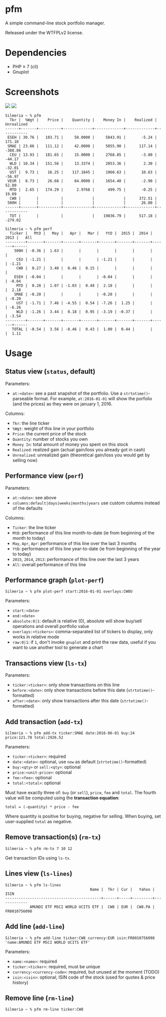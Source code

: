 # pfm

A simple command-line stock portfolio manager.

Released under the WTFPLv2 license.

# Dependencies

* PHP ≥ 7 (cli)
* Gnuplot

# Screenshots

![](./img/perf-relative.png) ![](./img/perf-absolute.png)

~~~
Silmeria ~ % pfm
  Tkr |  %Wgt |    Price |    Quantity |    Money In |    Realized |  Unrealized
------+-------+----------+-------------+-------------+-------------+------------
 ESEH | 30.76 |   103.71 |     58.0000 |     5843.91 |       -5.24 |      171.10
 SMAE | 23.86 |   111.12 |     42.0000 |     5055.90 |      117.14 |     -388.86
  CEU | 13.93 |   181.65 |     15.0000 |     2768.85 |       -3.80 |      -44.17
  WLD | 10.34 |   151.56 |     13.3374 |     2053.36 |        2.30 |      -32.01
  UST |  9.73 |    16.25 |    117.1845 |     1960.63 |       10.63 |      -56.97
 VEUR |  8.73 |    26.68 |     64.0000 |     1654.40 |       -2.90 |       52.80
  MTD |  2.65 |   174.29 |      2.9768 |      499.75 |       -0.25 |       19.09
  CW8 |       |          |             |             |      372.51 |            
 500H |       |          |             |             |       26.80 |            
------+-------+----------+-------------+-------------+-------------+------------
  TOT |       |          |             |    19836.79 |      517.18 |     -279.02
~~~

~~~
Silmeria ~ % pfm perf
  Ticker |   MtD |   May |   Apr |   Mar |   YtD |  2015 |  2014 |  2013 |   All
---------+-------+-------+-------+-------+-------+-------+-------+-------+------
    500H | -0.36 |  1.63 |       |       |       |       |       |       |      
     CEU | -1.21 |       |       |       | -1.21 |       |       |       | -1.21
     CW8 |  0.27 |  3.40 |  0.46 |  0.15 |       |       |       |       |      
    ESEH | -0.04 |       |       |       | -0.04 |       |       |       | -0.04
     MTD |  0.28 |  1.07 | -1.03 |  0.48 |  2.18 |       |       |       |  2.18
    SMAE | -0.20 |       |       |       | -0.20 |       |       |       | -0.20
     UST | -1.71 |  7.46 | -4.55 |  0.54 | -7.26 |  1.25 |       |       | -6.26
     WLD | -1.26 |  3.44 |  0.18 |  0.95 | -3.19 | -0.37 |       |       | -3.54
---------+-------+-------+-------+-------+-------+-------+-------+-------+------
   TOTAL | -0.54 |  3.56 | -0.46 |  0.43 |  1.00 |  0.44 |       |       |  1.11
~~~

# Usage

## Status view (`status`, default)

Parameters:

* `at:<date>`: see a past snapshot of the portfolio. Use a
  `strtotime()`-parseable format. For example, `at:2016-01-01` will
  show the porfolio (and the prices) as they were on january 1, 2016.

Columns:

* `Tkr`: the line ticker
* `%Wgt`: weight of this line in your portfolio
* `Price`: the current price of the stock
* `Quantity`: number of stocks you own
* `Money In`: total amount of money you spent on this stock
* `Realized`: realized gain (actual gain/loss you already got in cash)
* `Unrealized`: unrealized gain (theoretical gain/loss you would get by selling now)

## Performance view (`perf`)

Parameters:

* `at:<date>`: see above
* `columns:default|days|weeks|months|years` use custom columns instead of the defaults

Columns:

* `Ticker`: the line ticker
* `MtD`: performance of this line month-to-date (ie from beginning of the month to today)
* `May`, `Apr`, `Apr`: performance of this line over the last 3 months
* `YtD`: performance of this line year-to-date (ie from beginning of the year to today)
* `2015`, `2014`, `2013`: performance of this line over the last 3 years
* `All`: overall performance of this line

## Performance graph (`plot-perf`)

~~~
Silmeria ~ % pfm plot-perf start:2016-01-01 overlays:CW8U
~~~

Parameters:

* `start:<date>`
* `end:<date>`
* `absolute:0|1`: default is relative (0), absolute will show buy/sell operations and overall portfolio value
* `overlays:<tickers>`: comma-separated list of tickers to display, only works in relative mode
* `raw:0|1`: if `1`, don't invoke `gnuplot` and print the raw data, useful if you want to use another tool to generate a chart

## Transactions view (`ls-tx`)

Parameters:

* `ticker:<ticker>`: only show transactions on this line
* `before:<date>`: only show transactions before this date (`strtotime()`-formatted)
* `after:<date>`: only show transactions after this date (`strtotime()`-formatted)

## Add transaction (`add-tx`)

~~~
Silmeria ~ % pfm add-tx ticker:SMAE date:2016-06-01 buy:24 price:121.78 total:2926.52
~~~

Parameters:

* `ticker:<ticker>`: required
* `date:<date>`: optional, use `now` as default (`strtotime()`-formatted)
* `buy:<qty>` or `sell:<qty>`: optional
* `price:<unit-price>`: optional
* `fee:<fee>`: optional
* `total:<total>`: optional

Must have exactly three of: `buy` (or `sell`), `price`, `fee` and
`total`. The fourth value will be computed using the **transaction
equation**:

~~~
total = (-quantity) * price - fee
~~~

Where quantity is positive for buying, negative for selling. When
buying, set user-supplied `total` as negative.

## Remove transaction(s) (`rm-tx`)

~~~
Silmeria ~ % pfm rm-tx 7 10 12
~~~

Get transaction IDs using `ls-tx`.

## Lines view (`ls-lines`)

~~~
Silmeria ~ % pfm ls-lines        
                                      Name |  Tkr | Cur |   Yahoo |         ISIN
-------------------------------------------+------+-----+---------+-------------
           AMUNDI ETF MSCI WORLD UCITS ETF |  CW8 | EUR |  CW8.PA | FR0010756098
~~~

## Add line (`add-line`)

~~~
Silmeria ~ % pfm add-line ticker:CW8 currency:EUR isin:FR0010756098 'name:AMUNDI ETF MSCI WORLD UCITS ETF'
~~~

Parameters:

* `name:<name>`: required
* `ticker:<ticker>`: required, must be unique
* `currency:<currency-code>`: required, but unused at the moment (TODO)
* `isin:<isin>`: optional, ISIN code of the stock (used for quotes & price history)

## Remove line (`rm-line`)

~~~
Silmeria ~ % pfm rm-line ticker:CW8
~~~

